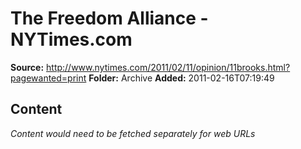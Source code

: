 # The Freedom Alliance - NYTimes.com

**Source:** http://www.nytimes.com/2011/02/11/opinion/11brooks.html?pagewanted=print
**Folder:** Archive
**Added:** 2011-02-16T07:19:49




## Content
*Content would need to be fetched separately for web URLs*
